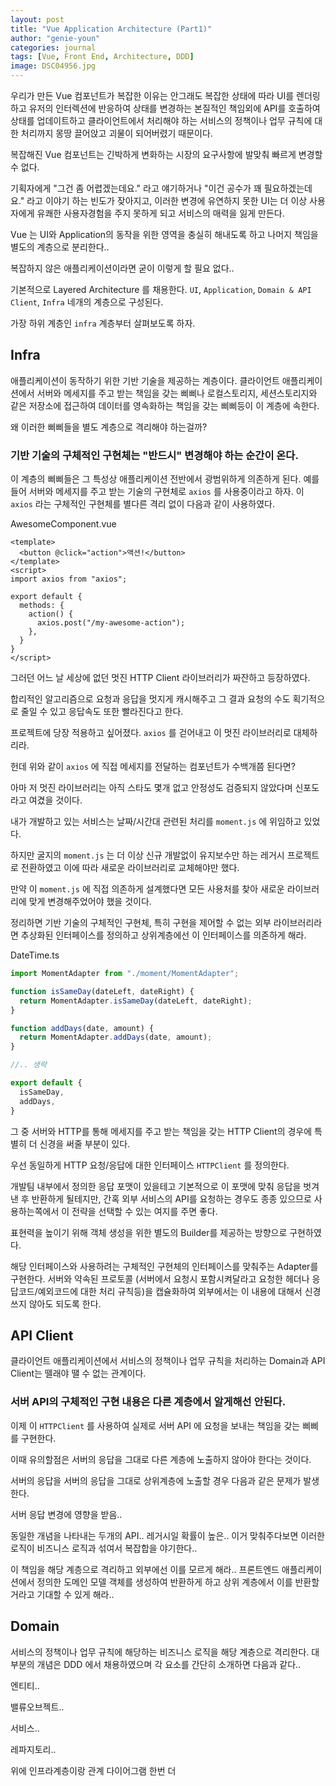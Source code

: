 ```yaml
---
layout: post
title: "Vue Application Architecture (Part1)"
author: "genie-youn"
categories: journal
tags: [Vue, Front End, Architecture, DDD]
image: DSC04956.jpg
---
```


우리가 만든 Vue 컴포넌트가 복잡한 이유는 안그래도 복잡한 상태에 따라 UI를 렌더링하고 유저의 인터렉션에 반응하여 상태를 변경하는 본질적인 책임외에 API를 호출하여 상태를 업데이트하고 클라이언트에서 처리해야 하는 서비스의 정책이나 업무 규칙에 대한 처리까지 몽땅 끌어앉고 괴물이 되어버렸기 때문이다.

복잡해진 Vue 컴포넌트는 긴박하게 변화하는 시장의 요구사항에 발맞춰 빠르게 변경할 수 없다.

기획자에게 "그건 좀 어렵겠는데요." 라고 얘기하거나 "이건 공수가 꽤 필요하겠는데요." 라고 이야기 하는 빈도가 잦아지고, 이러한 변경에 유연하지 못한 UI는 더 이상 사용자에게 유쾌한 사용자경험을 주지 못하게 되고 서비스의 매력을 잃게 만든다.

Vue 는 UI와 Application의 동작을 위한 영역을 충실히 해내도록 하고 나머지 책임을 별도의 계층으로 분리한다..

복잡하지 않은 애플리케이션이라면 굳이 이렇게 할 필요 없다..

기본적으로 Layered Architecture 를 채용한다. `UI`, `Application`, `Domain & API Client`, `Infra` 네개의 계층으로 구성된다.

가장 하위 계층인 `infra` 계층부터 살펴보도록 하자.

## Infra
애플리케이션이 동작하기 위한 기반 기술을 제공하는 계층이다. 클라이언트 애플리케이션에서 서버와 메세지를 주고 받는 책임을 갖는 삐삐나 로컬스토리지, 세션스토리지와 같은 저장소에 접근하여 데이터를 영속화하는 책임을 갖는 삐삐등이 이 계층에 속한다.

왜 이러한 삐삐들을 별도 계층으로 격리해야 하는걸까?

### 기반 기술의 구체적인 구현체는 "반드시" 변경해야 하는 순간이 온다.
이 계층의 삐삐들은 그 특성상 애플리케이션 전반에서 광범위하게 의존하게 된다. 예를들어 서버와 메세지를 주고 받는 기술의 구현체로 `axios` 를 사용중이라고 하자. 이 `axios` 라는 구체적인 구현체를 별다른 격리 없이 다음과 같이 사용하였다.

AwesomeComponent.vue
```vue
<template>
  <button @click="action">액션!</button>
</template>
<script>
import axios from "axios";

export default {
  methods: {
    action() {
      axios.post("/my-awesome-action");
    },
  }
}
</script>
```

그러던 어느 날 세상에 없던 멋진 HTTP Client 라이브러리가 짜잔하고 등장하였다.

합리적인 알고리즘으로 요청과 응답을 멋지게 캐시해주고 그 결과 요청의 수도 획기적으로 줄일 수 있고 응답속도 또한 빨라진다고 한다.

프로젝트에 당장 적용하고 싶어졌다. `axios` 를 걷어내고 이 멋진 라이브러리로 대체하리라.

헌데 위와 같이 `axios` 에 직접 메세지를 전달하는 컴포넌트가 수백개쯤 된다면?

아마 저 멋진 라이브러리는 아직 스타도 몇개 없고 안정성도 검증되지 않았다며 신포도라고 여겼을 것이다.

내가 개발하고 있는 서비스는 날짜/시간대 관련된 처리를 `moment.js` 에 위임하고 있었다.

하지만 굴지의 `moment.js` 는 더 이상 신규 개발없이 유지보수만 하는 레거시 프로젝트로 전환하였고 이에 따라 새로운 라이브러리로 교체해야만 했다.

만약 이 `moment.js` 에 직접 의존하게 설계했다면 모든 사용처를 찾아 새로운 라이브러리에 맞게 변경해주었어야 했을 것이다.

정리하면 기반 기술의 구체적인 구현체, 특히 구현을 제어할 수 없는 외부 라이브러리라면 추상화된 인터페이스를 정의하고 상위계층에선 이 인터페이스를 의존하게 해라.

DateTime.ts
```javascript
import MomentAdapter from "./moment/MomentAdapter";

function isSameDay(dateLeft, dateRight) {
  return MomentAdapter.isSameDay(dateLeft, dateRight);
}

function addDays(date, amount) {
  return MomentAdapter.addDays(date, amount);
}

//.. 생략

export default {
  isSameDay,
  addDays,
}
```

그 중 서버와 HTTP를 통해 메세지를 주고 받는 책임을 갖는  HTTP Client의 경우에 특별히 더 신경을 써줄 부분이 있다.

우선 동일하게 HTTP 요청/응답에 대한 인터페이스 `HTTPClient` 를 정의한다.

개발팀 내부에서 정의한 응답 포맷이 있을테고 기본적으로 이 포맷에 맞춰 응답을 벗겨낸 후 반환하게 될테지만, 간혹 외부 서비스의 API를 요청하는 경우도 종종 있으므로 사용하는쪽에서 이 전략을 선택할 수 있는 여지를 주면 좋다.

표현력을 높이기 위해 객체 생성을 위한 별도의 Builder를 제공하는 방향으로 구현하였다.

해당 인터페이스와 사용하려는 구체적인 구현체의 인터페이스를 맞춰주는 Adapter를 구현한다. 서버와 약속된 프로토콜 (서버에서 요청시 포함시켜달라고 요청한 헤더나 응답코드/예외코드에 대한 처리 규칙등)을 캡슐화하여 외부에서는 이 내용에 대해서 신경쓰지 않아도 되도록 한다.


## API Client

클라이언트 애플리케이션에서 서비스의 정책이나 업무 규칙을 처리하는 Domain과 API Client는 뗄래야 땔 수 없는 관계이다.

### 서버 API의 구체적인 구현 내용은 다른 계층에서 알게해선 안된다.

이제 이 `HTTPClient` 를 사용하여 실제로 서버 API 에 요청을 보내는 책임을 갖는 삐삐를 구현한다.

이때 유의할점은 서버의 응답을 그대로 다른 계층에 노출하지 않아야 한다는 것이다.

서버의 응답을 서버의 응답을 그대로 상위계층에 노출할 경우 다음과 같은 문제가 발생한다.

서버 응답 변경에 영향을 받음..

동일한 개념을 나타내는 두개의 API.. 레거시일 확률이 높은.. 이거 맞춰주다보면 이러한 로직이 비즈니스 로직과 섞여서 복잡합을 야기한다..

이 책임을 해당 계층으로 격리하고 외부에선 이를 모르게 해라.. 프론트엔드 애플리케이션에서 정의한 도메인 모델 객체를 생성하여 반환하게 하고 상위 계층에서 이를 반환할거라고 기대할 수 있게 해라..

## Domain
서비스의 정책이나 업무 규칙에 해당하는 비즈니스 로직을 해당 계층으로 격리한다. 대부분의 개념은 DDD 에서 채용하였으며 각 요소를 간단히 소개하면 다음과 같다..

엔티티..

밸류오브젝트..

서비스..

레파지토리..

위에 인프라계층이랑 관계 다이어그램 한번 더
